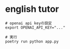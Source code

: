 # english tutor

```shell
# openai api keyの設定
export OPENAI_API_KEY="..."

# 実行
poetry run python app.py
```
